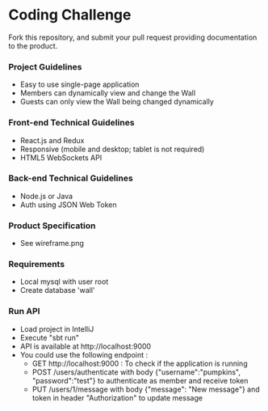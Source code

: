 # Coding Challenge
Fork this repository, and submit your pull request providing documentation to the product.

### Project Guidelines
* Easy to use single-page application
* Members can dynamically view and change the Wall
* Guests can only view the Wall being changed dynamically

### Front-end Technical Guidelines
* React.js and Redux
* Responsive (mobile and desktop; tablet is not required)
* HTML5 WebSockets API

### Back-end Technical Guidelines
* Node.js or Java
* Auth using JSON Web Token

### Product Specification
* See wireframe.png

### Requirements
* Local mysql with user root
* Create database 'wall'

### Run API
* Load project in IntelliJ
* Execute "sbt run"
* API is available at http://localhost:9000
* You could use the following endpoint :
    * GET http://localhost:9000 : To check if the application is running
    * POST /users/authenticate with body {"username":"pumpkins", "password":"test"} to authenticate as member and receive token
    * PUT /users/1/message with body {"message": "New message"} and token in header "Authorization" to update message


